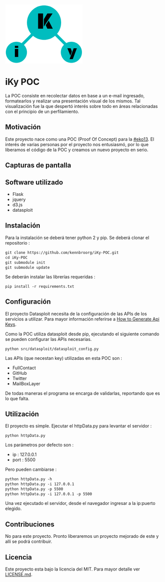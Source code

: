 ![Logo of the project](static/images/iKy.png)

# iKy POC
La POC consiste en recolectar datos en base a un e-mail ingresado, formatearlos y realizar una presentación visual de los mismos. Tal visualización fue la que despertó interés sobre todo en áreas relacionadas con el principio de un perfilamiento.

## Motivación
Este proyecto nace como una POC (Proof Of Concept) para la [#eko13](https://www.ekoparty.org). El interés de varias personas por el proyecto nos entusiasmó, por lo que liberamos el código de la POC y creamos un nuevo proyecto en serio.

## Capturas de pantalla


## Software utilizado
* Flask
* jquery
* d3.js
* datasploit

## Instalación
Para la instalación se deberá tener python 2 y pip. Se deberá clonar el repositorio :

```shell
git clone https://github.com/kennbroorg/iKy-POC.git
cd iKy-POC
git submodule init
git submodule update
```

Se deberán instalar las librerías requeridas :

```shell
pip install -r requirements.txt
```

## Configuración
El proyecto Datasploit necesita de la configuración de las APIs de los servicios a utilizar. Para mayor información referirse a [How to Generate Api Keys](https://datasploit.readthedocs.io/en/latest/apiGeneration/).

Como la POC utiliza datasploit desde pip, ejecutando el siguiente comando se pueden configurar las APIs necesarias.

```shell
python src/datasploit/datasploit_config.py
```

Las APIs (que necestan key) utilizadas en esta POC son :
- FullContact
- GitHub
- Twitter
- MailBoxLayer

De todas maneras el programa se encarga de validarlas, reportando que es lo que falta.

## Utilización
El proyecto es simple. Ejecutar el httpData.py para levantar el servidor :

```shell
python httpData.py
```

Los parámetros por defecto son :
* ip : 127.0.0.1
* port : 5500

Pero pueden cambiarse :

```shell
python httpData.py -h
python httpData.py -i 127.0.0.1
python httpData.py -p 5500
python httpData.py -i 127.0.0.1 -p 5500
```

Una vez ejecutado el servidor, desde el navegador ingresar a la ip:puerto elegido.

## Contribuciones
No para este proyecto. Pronto liberaremos un proyecto mejorado de este y allí se podrá contribuir.

## Licencia
Este proyecto esta bajo la licencia del MIT. Para mayor detalle ver [LICENSE.md](LICENSE.md).
